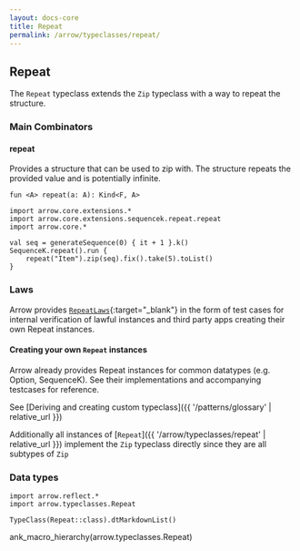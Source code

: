 ```yaml
---
layout: docs-core
title: Repeat
permalink: /arrow/typeclasses/repeat/
---
```


## Repeat




The `Repeat` typeclass extends the `Zip` typeclass with a way to repeat the structure.

### Main Combinators

#### repeat

Provides a structure that can be used to zip with. The structure repeats the provided value and is
potentially infinite.

`fun <A> repeat(a: A): Kind<F, A>`

```kotlin:ank
import arrow.core.extensions.*
import arrow.core.extensions.sequencek.repeat.repeat
import arrow.core.*

val seq = generateSequence(0) { it + 1 }.k()
SequenceK.repeat().run {
    repeat("Item").zip(seq).fix().take(5).toList()
}
```

### Laws

Arrow provides [`RepeatLaws`][functor_laws_source]{:target="_blank"} in the form of test cases for internal verification of lawful instances and third party apps creating their own Repeat instances.

#### Creating your own `Repeat` instances

Arrow already provides Repeat instances for common datatypes (e.g. Option, SequenceK). See their implementations
and accompanying testcases for reference.

See [Deriving and creating custom typeclass]({{ '/patterns/glossary' | relative_url }})

Additionally all instances of [`Repeat`]({{ '/arrow/typeclasses/repeat' | relative_url }}) implement the `Zip` typeclass directly
since they are all subtypes of `Zip`

### Data types

```kotlin:ank:replace
import arrow.reflect.*
import arrow.typeclasses.Repeat

TypeClass(Repeat::class).dtMarkdownList()
```

ank_macro_hierarchy(arrow.typeclasses.Repeat)

[functor_source]: https://github.com/arrow-kt/arrow-core/blob/master/arrow-core-data/src/main/kotlin/arrow/typeclasses/Repeat.kt
[functor_laws_source]: https://github.com/arrow-kt/arrow-core/blob/master/arrow-core-test/src/main/kotlin/arrow/test/laws/RepeatLaws.kt
